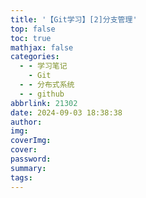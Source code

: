 ```yaml
---
title: '【Git学习】[2]分支管理'
top: false
toc: true
mathjax: false
categories:
  - - 学习笔记
    - Git
  - - 分布式系统
  - - github
abbrlink: 21302
date: 2024-09-03 18:38:38
author:
img:
coverImg:
cover:
password:
summary:
tags:
---
```


